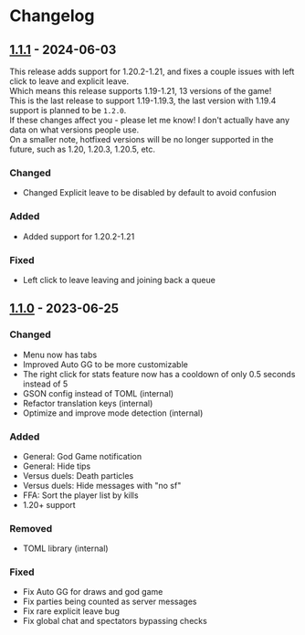# Changelog
## [1.1.1](https://github.com/AndyRusso/pvplegacyutils/releases/tag/v1.1.1) - 2024-06-03
This release adds support for 1.20.2-1.21, and fixes a couple issues with left click to leave and explicit leave.  
Which means this release supports 1.19-1.21, 13 versions of the game!  
This is the last release to support 1.19-1.19.3, the last version with 1.19.4 support is planned to be `1.2.0`.  
If these changes affect you - please let me know! I don't actually have any data on what versions people use.  
On a smaller note, hotfixed versions will be no longer supported in the future, such as 1.20, 1.20.3, 1.20.5, etc.

### Changed
- Changed Explicit leave to be disabled by default to avoid confusion

### Added
- Added support for 1.20.2-1.21

### Fixed
- Left click to leave leaving and joining back a queue

## [1.1.0](https://github.com/AndyRusso/pvplegacyutils/releases/tag/v1.1.0) - 2023-06-25
### Changed
- Menu now has tabs
- Improved Auto GG to be more customizable
- The right click for stats feature now has a cooldown of only 0.5 seconds instead of 5
- GSON config instead of TOML (internal)
- Refactor translation keys (internal)
- Optimize and improve mode detection (internal)

### Added
- General: God Game notification
- General: Hide tips
- Versus duels: Death particles
- Versus duels: Hide messages with "no sf"
- FFA: Sort the player list by kills
- 1.20+ support

### Removed
- TOML library (internal)

### Fixed
- Fix Auto GG for draws and god game
- Fix parties being counted as server messages
- Fix rare explicit leave bug
- Fix global chat and spectators bypassing checks
